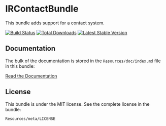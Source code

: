 IRContactBundle
===============

This bundle adds support for a contact system.

[![Build Status](https://secure.travis-ci.org/InformaticRevolution/IRContactBundle.png?branch=master)](http://travis-ci.org/InformaticRevolution/IRContactBundle) [![Total Downloads](https://poser.pugx.org/informaticrevolution/contact-bundle/downloads.png)](https://packagist.org/packages/informaticrevolution/contact-bundle) [![Latest Stable Version](https://poser.pugx.org/informaticrevolution/contact-bundle/v/stable.png)](https://packagist.org/packages/informaticrevolution/contact-bundle)

Documentation
-------------

The bulk of the documentation is stored in the `Resources/doc/index.md`
file in this bundle:

[Read the Documentation](https://github.com/InformaticRevolution/IRContactBundle/blob/master/Resources/doc/index.md)

License
-------

This bundle is under the MIT license. See the complete license in the bundle:

    Resources/meta/LICENSE